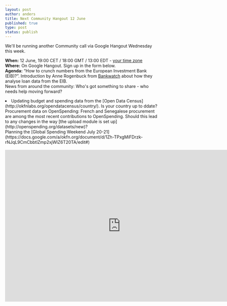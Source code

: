```yaml
---
layout: post
author: anders
title: Next Community Hangout 12 June
published: true
type: post
status: publish
---
```


We'll be running another Community call via Google Hangout Wednesday this week.

**When:** 12 June, 19:00 CET / 18:00 GMT / 13:00 EDT - [your time zone](http://www.timeanddate.com/worldclock/fixedtime.html?msg=OpenSpending+Community+Hangout&iso=20130612T13&p1=263&ah=1)
<br>
**Where:** On Google Hangout. Sign up in the form below. 
<br>
**Agenda:** 
<il>“How to crunch numbers from the European Investment Bank (EIB)?”. Introduction by Anne Rogenbuck from [Bankwatch](http://bankwatch.org/) about how they analyse loan data from the EIB.<br> 
<il>News from around the community: Who's got something to share - who needs help moving forward?<br>
<li>Updating budget and spending data from the [Open Data Census](http://okfnlabs.org/opendatacensus/country/). Is your country up to ddate?<br>
<il>Procurement data on OpenSpending: French and Senegalese procurement are among the most recent contributions to OpenSpending. Should this lead to any changes in the way [the upload module is set up](http://openspending.org/datasets/new)?<br>
<il>Planning the [Global Spending Weekend July 20-21](https://docs.google.com/a/okfn.org/document/d/1Zh-TPxgMiFDrzk-rNJqL9CmCbbtlZmp2xjWlZ6T20TA/edit#)<br>
<br>
<iframe src="https://docs.google.com/a/okfn.org/forms/d/1vi2LNysNsu346-X8H5oIp00OUjDFsiR_pYcQSWrQAiY/viewform?embedded=true" width="760" height="500" frameborder="0" marginheight="0" marginwidth="0">Loading...</iframe>

